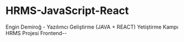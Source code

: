 # HRMS-JavaScript-React
Engin Demiroğ - Yazılımcı Geliştirme (JAVA + REACT) Yetiştirme Kampı HRMS Projesi Frontend--
